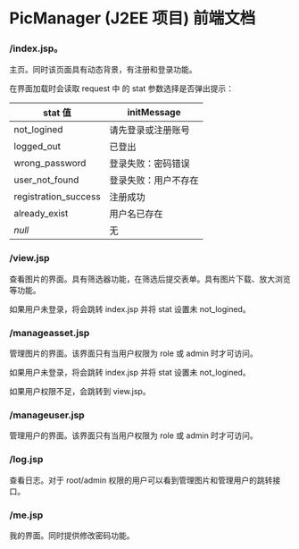 # PicManager (J2EE 项目) 前端文档

### /index.jsp。

主页。同时该页面具有动态背景，有注册和登录功能。

在界面加载时会读取 request 中 的 stat 参数选择是否弹出提示：

stat 值 | initMessage
---|---
not_logined | 请先登录或注册账号
logged_out|已登出
wrong_password | 登录失败：密码错误
user_not_found | 登录失败：用户不存在
registration_success | 注册成功
already_exist | 用户名已存在
*null* | 无

### /view.jsp

查看图片的界面。具有筛选器功能，在筛选后提交表单。具有图片下载、放大浏览等功能。

如果用户未登录，将会跳转 index.jsp 并将 stat 设置未 not_logined。

### /manageasset.jsp

管理图片的界面。该界面只有当用户权限为 role 或 admin 时才可访问。

如果用户未登录，将会跳转 index.jsp 并将 stat 设置未 not_logined。

如果用户权限不足，会跳转到 view.jsp。

### /manageuser.jsp

管理用户的界面。该界面只有当用户权限为 role 或 admin 时才可访问。

### /log.jsp

查看日志。对于 root/admin 权限的用户可以看到管理图片和管理用户的跳转接口。

### /me.jsp

我的界面。同时提供修改密码功能。
